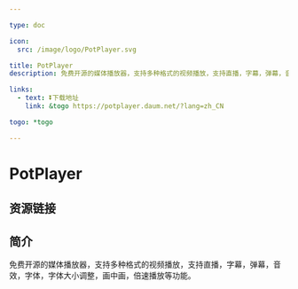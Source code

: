 ```yaml
---

type: doc

icon:
  src: /image/logo/PotPlayer.svg

title: PotPlayer
description: 免费开源的媒体播放器，支持多种格式的视频播放，支持直播，字幕，弹幕，音效，字体，字体大小调整，画中画，倍速播放等功能。

links:
  - text: ⏬下载地址
    link: &togo https://potplayer.daum.net/?lang=zh_CN

togo: *togo

---
```


<ShowLogo />

# PotPlayer

<ShowBreadcrumb />

## 资源链接

<ShowLinks />

## 简介

免费开源的媒体播放器，支持多种格式的视频播放，支持直播，字幕，弹幕，音效，字体，字体大小调整，画中画，倍速播放等功能。
